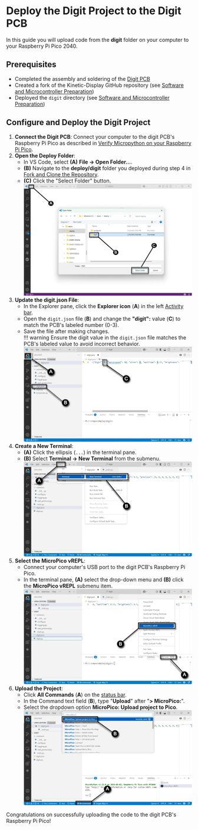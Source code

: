 # Deploy the Digit Project to the Digit PCB

In this guide you will upload code from the **digit** folder on your computer to your Raspberry Pi Pico 2040.

## Prerequisites

- Completed the assembly and soldering of the [Digit PCB](digitpcbassembly.md)
- Created a fork of the Kinetic-Display GitHub repository (see [Software and Microcontroller Preparation](../prerequisitesoftware.md))
- Deployed the `digit` directory (see [Software and Microcontroller Preparation](../prerequisitesoftware.md))

## Configure and Deploy the Digit Project

1. **Connect the Digit PCB**: Connect your computer to the digit PCB's Raspberry Pi Pico as described in [Verify Micropython on your Raspberry Pi Pico](../prerequisitesoftware.md).
1. **Open the Deploy Folder**:  
      - In VS Code, select **(A)** **File -> Open Folder...**.  
      - **(B)** Navigate to the **deploy/digit** folder you deployed during step 4 in [Fork and Clone the Repository](../prerequisitesoftware.md).  
      - **(C)** Click the "Select Folder" button.  
      ![prereqsoftware-1.webp](../img/prereq-software/prereqsoftware-1.webp)
1. **Update the digit.json File**:  
      - In the Explorer pane, click the **Explorer icon** (**A**) in the left [Activity bar](https://code.visualstudio.com/docs/getstarted/userinterface#_basic-layout).  
      - Open the `digit.json` file (**B**) and change the **"digit":** value (**C**) to match the PCB's labeled number (0-3).  
      - Save the file after making changes.  
      !!! warning
          Ensure the digit value in the `digit.json` file matches the PCB's labeled value to avoid incorrect behavior.  
    ![testdigitpcb-2](../img/prereq-software/prereqsoftware-2.webp)
1. **Create a New Terminal**:  
      - **(A)** Click the ellipsis (`...`) in the terminal pane.  
      - **(B)** Select **Terminal -> New Terminal** from the submenu.  
   ![testdigitpcb-3](../img/prereq-software/prereqsoftware-3.webp)
1. **Select the MicroPico vREPL**:  
      - Connect your computer's USB port to the digit PCB's Raspberry Pi Pico.  
      - In the terminal pane, **(A)** select the drop-down menu and **(B)** click the **MicroPico vREPL** submenu item.  
   ![testdigitpcb-4](../img/prereq-software/prereqsoftware-4.webp)
1. **Upload the Project**:  
      - Click **All Commands** (**A**) on the [status bar](https://code.visualstudio.com/api/ux-guidelines/status-bar).  
      - In the Command text field (**B**), type "**Upload**" after "**> MicroPico:**".  
      - Select the dropdown option **MicroPico: Upload project to Pico**.  
   ![testdigitpcb-5](../img/prereq-software/prereqsoftware-5.webp)

Congratulations on successfully uploading the code to the digit PCB's Raspberry Pi Pico!
